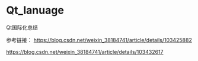 # Qt_lanuage
Qt国际化总结

参考链接：
  https://blog.csdn.net/weixin_38184741/article/details/103425882
  
  https://blog.csdn.net/weixin_38184741/article/details/103432617
